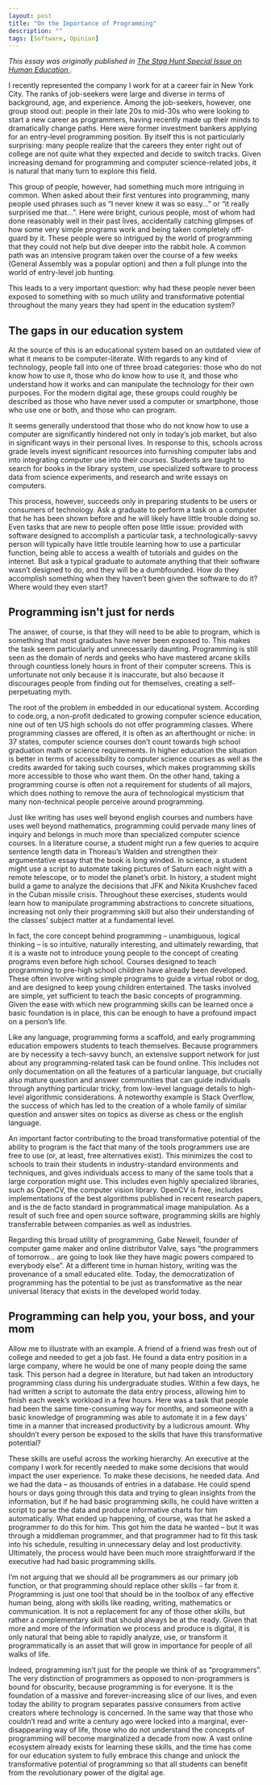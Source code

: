 ```yaml
---
layout: post
title: "On the Importance of Programming"
description: ""
tags: [Software, Opinion]
---
```


*This essay was originally published in
<a href="http://staghuntenterprises.com/human-education/"
   target="_blank" title="Stag Hunt Special Issue on Human Education">
   The Stag Hunt Special Issue on Human Education
</a>.*

I recently represented the company I work for at a career fair in New York City. The ranks of job-seekers were large and diverse in terms of background, age, and experience. Among the job-seekers, however, one group stood out: people in their late 20s to mid-30s who were looking to start a new career as programmers, having recently made up their minds to dramatically change paths. Here were former investment bankers applying for an entry-level programming position. By itself this is not particularly surprising: many people realize that the careers they enter right out of college are not quite what they expected and decide to switch tracks. Given increasing demand for programming and computer science-related jobs, it is natural that many turn to explore this field.

This group of people, however, had something much more intriguing in common. When asked about their first ventures into programming, many people used phrases such as “I never knew it was so easy…” or “it really surprised me that…”. Here were bright, curious people, most of whom had done reasonably well in their past lives, accidentally catching glimpses of how some very simple programs work and being taken completely off-guard by it. These people were so intrigued by the world of programming that they could not help but dive deeper into the rabbit hole. A common path was an intensive program taken over the course of a few weeks (General Assembly was a popular option) and then a full plunge into the world of entry-level job hunting.

This leads to a very important question: why had these people never been exposed to something with so much utility and transformative potential throughout the many years they had spent in the education system?

<!--more-->


## The gaps in our education system

At the source of this is an educational system based on an outdated view of what it means to be computer-literate. With regards to any kind of technology, people fall into one of three broad categories: those who do not know how to use it, those who do know how to use it, and those who understand how it works and can manipulate the technology for their own purposes. For the modern digital age, these groups could roughly be described as those who have never used a computer or smartphone, those who use one or both, and those who can program.

It seems generally understood that those who do not know how to use a computer are significantly hindered not only in today’s job market, but also in significant ways in their personal lives. In response to this, schools across grade levels invest significant resources into furnishing computer labs and into integrating computer use into their courses. Students are taught to search for books in the library system, use specialized software to process data from science experiments, and research and write essays on computers.

This process, however, succeeds only in preparing students to be users or consumers of technology. Ask a graduate to perform a task on a computer that he has been shown before and he will likely have little trouble doing so. Even tasks that are new to people often pose little issue: provided with software designed to accomplish a particular task, a technologically-savvy person will typically have little trouble learning how to use a particular function, being able to access a wealth of tutorials and guides on the internet. But ask a typical graduate to automate anything that their software wasn’t designed to do, and they will be a dumbfounded. How do they accomplish something when they haven’t been given the software to do it? Where would they even start?


## Programming isn't just for nerds

The answer, of course, is that they will need to be able to program, which is something that most graduates have never been exposed to. This makes the task seem particularly and unnecessarily daunting. Programming is still seen as the domain of nerds and geeks who have mastered arcane skills through countless lonely hours in front of their computer screens. This is unfortunate not only because it is inaccurate, but also because it discourages people from finding out for themselves, creating a self-perpetuating myth.

The root of the problem in embedded in our educational system. According to code.org, a non-profit dedicated to growing computer science education, nine out of ten US high schools do not offer programming classes. Where programming classes are offered, it is often as an afterthought or niche: in 37 states, computer science courses don’t count towards high school graduation math or science requirements. In higher education the situation is better in terms of accessibility to computer science courses as well as the credits awarded for taking such courses, which makes programming skills more accessible to those who want them. On the other hand, taking a programming course is often not a requirement for students of all majors, which does nothing to remove the aura of technological mysticism that many non-technical people perceive around programming.

Just like writing has uses well beyond english courses and numbers have uses well beyond mathematics, programming could pervade many lines of inquiry and belongs in much more than specialized computer science courses.  In a literature course, a student might run a few queries to acquire sentence length data in Thoreau’s Walden and strengthen their argumentative essay that the book is long winded.  In science, a student might use a script to automate taking pictures of Saturn each night with a remote telescope, or to model the planet’s orbit.  In history, a student might build a game to analyze the decisions that JFK and Nikita Krushchev faced in the Cuban missile crisis.  Throughout these exercises, students would learn how to manipulate programming abstractions to concrete situations, increasing not only their programming skill but also their understanding of the classes’ subject matter at a fundamental level.

In fact, the core concept behind programming – unambiguous, logical thinking – is so intuitive, naturally interesting, and ultimately rewarding, that it is a waste not to introduce young people to the concept of creating programs even before high school.  Courses designed to teach programming to pre-high school children have already been developed. These often involve writing simple programs to guide a virtual robot or dog, and are designed to keep young children entertained. The tasks involved are simple, yet sufficient to teach the basic concepts of programming. Given the ease with which new programming skills can be learned once a basic foundation is in place, this can be enough to have a profound impact on a person’s life.  

Like any language, programming forms a scaffold, and early programming education empowers students to teach themselves.  Because programmers are by necessity a tech-savvy bunch, an extensive support network for just about any programming-related task can be found online.  This includes not only documentation on all the features of a particular language, but crucially also mature question and answer communities that can guide individuals through anything particular tricky, from low-level language details to high-level algorithmic considerations. A noteworthy example is Stack Overflow, the success of which has led to the creation of a whole family of similar question and answer sites on topics as diverse as chess or the english language.  

An important factor contributing to the broad transformative potential of the ability to program is the fact that many of the tools programmers use are free to use (or, at least, free alternatives exist). This minimizes the cost to schools to train their students in industry-standard environments and techniques, and gives individuals access to many of the same tools that a large corporation might use. This includes even highly specialized libraries, such as OpenCV, the computer vision library. OpenCV is free, includes implementations of the best algorithms published in recent research papers, and is the de facto standard in programmatical image manipulation. As a result of such free and open source software, programming skills are highly transferrable between companies as well as industries.

Regarding this broad utility of programming, Gabe Newell, founder of computer game maker and online distributor Valve, says “the programmers of tomorrow… are going to look like they have magic powers compared to everybody else”.  At a different time in human history, writing was the provenance of a small educated elite. Today, the democratization of programming has the potential to be just as transformative as the near universal literacy that exists in the developed world today.


## Programming can help you, your boss, and your mom

Allow me to illustrate with an example. A friend of a friend was fresh out of college and needed to get a job fast. He found a data entry position in a large company, where he would be one of many people doing the same task. This person had a degree in literature, but had taken an introductory programming class during his undergraduate studies. Within a few days, he had written a script to automate the data entry process, allowing him to finish each week’s workload in a few hours. Here was a task that people had been the same time-consuming way for months, and someone with a basic knowledge of programming was able to automate it in a few days’ time in a manner that increased productivity by a ludicrous amount. Why shouldn’t every person be exposed to the skills that have this transformative potential?

These skills are useful across the working hierarchy. An executive at the company I work for recently needed to make some decisions that would impact the user experience. To make these decisions, he needed data. And we had the data – as thousands of entries in a database. He could spend hours or days going through this data and trying to glean insights from the information, but if he had basic programming skills, he could have written a script to parse the data and produce informative charts for him automatically. What ended up happening, of course, was that he asked a programmer to do this for him. This got him the data he wanted – but it was through a middleman programmer, and that programmer had to fit this task into his schedule, resulting in unnecessary delay and lost productivity. Ultimately, the process would have been much more straightforward if the executive had had basic programming skills.

I’m not arguing that we should all be programmers as our primary job function, or that programming should replace other skills – far from it. Programming is just one tool that should be in the toolbox of any effective human being, along with skills like reading, writing, mathematics or communication. It is not a replacement for any of those other skills, but rather a complementary skill that should always be at the ready. Given that more and more of the information we process and produce is digital, it is only natural that being able to rapidly analyze, use, or transform it programmatically is an asset that will grow in importance for people of all walks of life.

Indeed, programming isn’t just for the people we think of as “programmers”. The very distinction of programmers as opposed to non-programmers is bound for obscurity, because programming is for everyone. It is the foundation of a massive and forever-increasing slice of our lives, and even today the ability to program separates passive consumers from active creators where technology is concerned.  In the same way that those who couldn’t read and write a century ago were locked into a marginal, ever-disappearing way of life, those who do not understand the concepts of programming will become marginalized a decade from now. A vast online ecosystem already exists for learning these skills, and the time has come for our education system to fully embrace this change and unlock the transformative potential of programming so that all students can benefit from the revolutionary power of the digital age.
